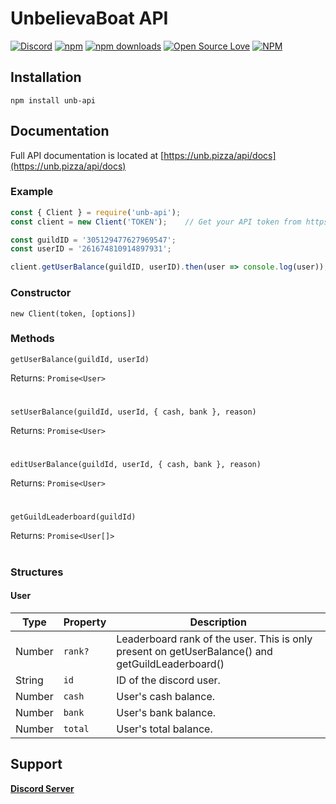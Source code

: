# UnbelievaBoat API

[![Discord](https://discordapp.com/api/guilds/305129477627969547/embed.png)](https://discord.gg/YMJ2dGp)
[![npm](https://img.shields.io/npm/v/npm.svg)](https://www.npmjs.com/package/unb-api)
[![npm downloads](https://img.shields.io/npm/dt/unb-api.svg?maxAge=3600)](https://www.npmjs.com/package/unb-api)
[![Open Source Love](https://badges.frapsoft.com/os/mit/mit.svg?v=102)](https://github.com/ellerbrock/open-source-badge/)
[![NPM](https://nodei.co/npm/unb-api.png?downloads=true&downloadRank=true&stars=true)](https://nodei.co/npm/unb-api/)

## Installation
`npm install unb-api`

## Documentation
Full API documentation is located at [https://unb.pizza/api/docs](https://unb.pizza/api/docs)

### Example
```javascript
const { Client } = require('unb-api');
const client = new Client('TOKEN');    // Get your API token from https://unb.pizza/api/docs

const guildID = '305129477627969547';
const userID = '261674810914897931';

client.getUserBalance(guildID, userID).then(user => console.log(user));
```

### Constructor
`new Client(token, [options])`

### Methods
```
getUserBalance(guildId, userId)
```
Returns: `Promise<User>`
#
```
setUserBalance(guildId, userId, { cash, bank }, reason)
```
Returns: `Promise<User>`
#
```
editUserBalance(guildId, userId, { cash, bank }, reason)
```
Returns: `Promise<User>`
#
```
getGuildLeaderboard(guildId)
```
Returns: `Promise<User[]>`
#

### Structures
#### User
Type | Property | Description
--- | --- | ---
Number | `rank?` | Leaderboard rank of the user. This is only present on getUserBalance() and getGuildLeaderboard()
String | `id` | ID of the discord user.
Number | `cash` | User's cash balance.
Number | `bank` | User's bank balance.
Number | `total` | User's total balance.



## Support
[**Discord Server**](https://discord.gg/YMJ2dGp)